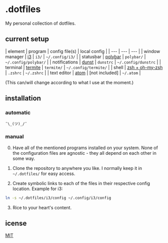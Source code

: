 # .dotfiles

My personal collection of dotfiles.

## current setup

| element | program | config file(s) | local config  |
| --- | --- | --- |
| window manager | [i3](https://i3wm.org/) | `i3/` | `~/.config/i3/` |
| statusbar | [polybar](https://github.com/jaagr/polybar) | `polybar/` | `~/.config/polybar/` |
| notifications | [dunst](https://github.com/dunst-project/dunst) | `dunstrc` | `~/.config/dunstrc` |
| terminal | [termite](https://github.com/thestinger/termite) | `termite/` | `~/.config/termite/` |
| shell | [zsh + oh-my-zsh](https://github.com/robbyrussell/oh-my-zsh) | `.zshrc` | `~/.zshrc` |
| text editor | [atom](https://atom.io/) | [not included] | `~/.atom` |

(This can/will change according to what I use at the moment.)

## installation

### automatic

`¯\_(ツ)_/¯`

### manual

0. Have all of the mentioned programs installed on your system. None of the configuration files are agnostic - they all depend on each other in some way.

1. Clone the repository to anywhere you like. I normally keep it in `~/.dotfiles/` for easy access.

2. Create symbolic links to each of the files in their respective config location. Example for i3:
```bash
ln -s ~/.dotfiles/i3/config ~/.config/i3/config
```
3. Rice to your heart's content.

## icense

[MIT](LICENSE)
